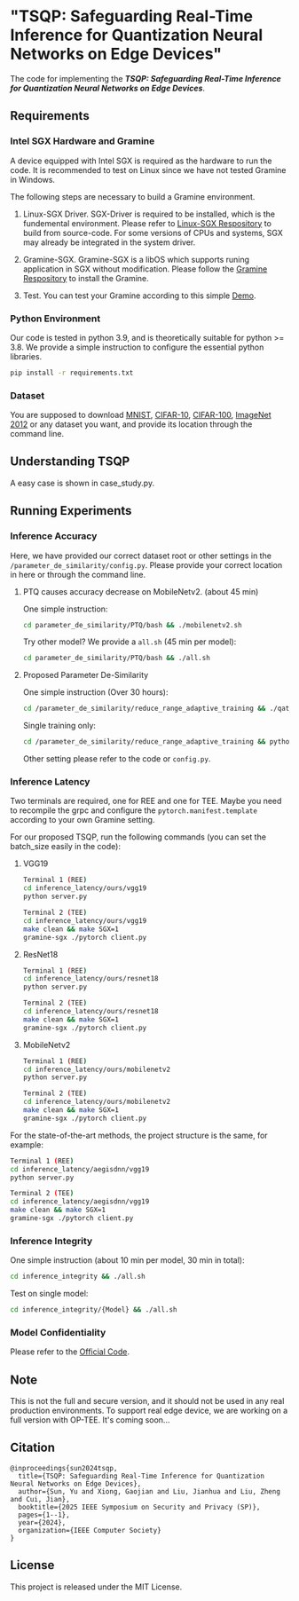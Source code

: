 # "TSQP: Safeguarding Real-Time Inference for Quantization Neural Networks on Edge Devices"

The code for implementing the ***TSQP: Safeguarding Real-Time Inference for Quantization Neural Networks on Edge Devices***.

## Requirements

### **Intel SGX Hardware** and **Gramine**
A device equipped with Intel SGX is required as the hardware to run the code. It is recommended to test on Linux since we have not tested Gramine in Windows.

The following steps are necessary to build a Gramine environment.

1. Linux-SGX Driver. SGX-Driver is required to be installed, which is the fundemental environment. Please refer to [Linux-SGX Respository](https://github.com/intel/linux-sgx) to build from source-code. For some versions of CPUs and systems, SGX may already be integrated in the system driver.

2. Gramine-SGX. Gramine-SGX is a libOS which supports runing application in SGX without modification. Please follow the [Gramine Respository](https://github.com/gramineproject/gramine) to install the Gramine.

3. Test. You can test your Gramine according to this simple [Demo](https://github.com/gramineproject/examples/tree/master/pytorch).

### Python Environment
Our code is tested in python 3.9, and is theoretically suitable for python >= 3.8. We provide a simple instruction to configure the essential python libraries.

```bash 
pip install -r requirements.txt
```


### Dataset
You are supposed to download [MNIST](http://yann.lecun.com/exdb/mnist/), [CIFAR-10](https://www.cs.toronto.edu/~kriz/cifar.html), [CIFAR-100](https://www.cs.toronto.edu/~kriz/cifar.html), [ImageNet 2012](https://image-net.org/) or any dataset you want, and provide its location through the command line.

## Understanding TSQP
A easy case is shown in case_study.py.

## Running Experiments

### Inference Accuracy
Here, we have provided our correct dataset root or other settings in the ```/parameter_de_similarity/config.py```. Please provide your correct location in here or through the command line.
1. PTQ causes accuracy decrease on MobileNetv2. (about 45 min)

    One simple instruction:
    ```bash
    cd parameter_de_similarity/PTQ/bash && ./mobilenetv2.sh
    ```

    Try other model? We provide a ```all.sh``` (45 min per model):

    ```bash
    cd parameter_de_similarity/PTQ/bash && ./all.sh
    ```


2. Proposed Parameter De-Similarity

    One simple instruction (Over 30 hours):
    ```bash
    cd /parameter_de_similarity/reduce_range_adaptive_training && ./qat_bash.sh
    ```

    Single training only:
    ```bash
    cd /parameter_de_similarity/reduce_range_adaptive_training && python qat.py --model resnet18 --lr 1e-4 --epoches 30
    ```
     Other setting please refer to the code or ```config.py```.

### Inference Latency

Two terminals are required, one for REE and one for TEE. Maybe you need to recompile the grpc and configure the ```pytorch.manifest.template``` according to your own Gramine setting.

For our proposed TSQP, run the following commands (you can set the batch_size easily in the code):

1. VGG19
    ```bash
    Terminal 1 (REE)
    cd inference_latency/ours/vgg19
    python server.py
    ```

    ```bash
    Terminal 2 (TEE)
    cd inference_latency/ours/vgg19
    make clean && make SGX=1
    gramine-sgx ./pytorch client.py
    ```
2. ResNet18
    ```bash
    Terminal 1 (REE)
    cd inference_latency/ours/resnet18
    python server.py
    ```

    ```bash
    Terminal 2 (TEE)
    cd inference_latency/ours/resnet18
    make clean && make SGX=1
    gramine-sgx ./pytorch client.py
    ```
3. MobileNetv2
    ```bash
    Terminal 1 (REE)
    cd inference_latency/ours/mobilenetv2
    python server.py
    ```

    ```bash
    Terminal 2 (TEE)
    cd inference_latency/ours/mobilenetv2
    make clean && make SGX=1
    gramine-sgx ./pytorch client.py
    ```

For the state-of-the-art methods, the project structure is the same, for example:
```bash
Terminal 1 (REE)
cd inference_latency/aegisdnn/vgg19
python server.py
```

```bash
Terminal 2 (TEE)
cd inference_latency/aegisdnn/vgg19
make clean && make SGX=1
gramine-sgx ./pytorch client.py
```

### Inference Integrity

One simple instruction (about 10 min per model, 30 min in total):
```bash
cd inference_integrity && ./all.sh
```

Test on single model:
```bash
cd inference_integrity/{Model} && ./all.sh
```

### Model Confidentiality
Please refer to the [Official Code](https://github.com/tribhuvanesh/knockoffnets).

## Note

This is not the full and secure version, and it should not be used in any real production environments. To support real edge device, we are working on a full version with OP-TEE. It's coming soon...

## Citation
```
@inproceedings{sun2024tsqp,
  title={TSQP: Safeguarding Real-Time Inference for Quantization Neural Networks on Edge Devices},
  author={Sun, Yu and Xiong, Gaojian and Liu, Jianhua and Liu, Zheng and Cui, Jian},
  booktitle={2025 IEEE Symposium on Security and Privacy (SP)},
  pages={1--1},
  year={2024},
  organization={IEEE Computer Society}
}
```

## License
This project is released under the MIT License.
